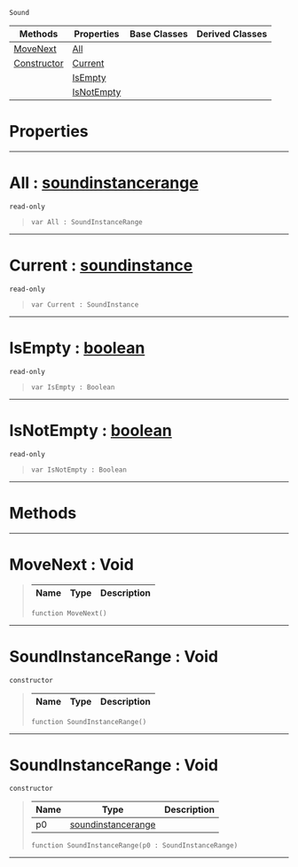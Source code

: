  `Sound`

|Methods|Properties|Base Classes|Derived Classes|
|---|---|---|---|
|[ MoveNext](soundinstancerange.md#movenext-void)|[ All](soundinstancerange.md#all-zilch-engine-document)| | |
|[ Constructor](soundinstancerange.md#soundinstancerange-void)|[ Current](soundinstancerange.md#current-zilch-engine-docu)| | |
| |[ IsEmpty](soundinstancerange.md#isempty-zilch-engine-docu)| | |
| |[ IsNotEmpty](soundinstancerange.md#isnotempty-zilch-engine-d)| | |


 #  Properties


---  
 #  All : [soundinstancerange](soundinstancerange.md)

 `read-only`

> 
> ``` lang=cpp, name=Nada
> var All : SoundInstanceRange


---  
 #  Current : [soundinstance](soundinstance.md)

 `read-only`

> 
> ``` lang=cpp, name=Nada
> var Current : SoundInstance


---  
 #  IsEmpty : [boolean](../nada_base_types/boolean.md)

 `read-only`

> 
> ``` lang=cpp, name=Nada
> var IsEmpty : Boolean


---  
 #  IsNotEmpty : [boolean](../nada_base_types/boolean.md)

 `read-only`

> 
> ``` lang=cpp, name=Nada
> var IsNotEmpty : Boolean


---  
 #  Methods


---  
 #  MoveNext : Void

> 
> |Name|Type|Description|
> |---|---|---|
> ``` lang=cpp, name=Nada
> function MoveNext()
> ``` 


---  
 #  SoundInstanceRange : Void

 `constructor`

> 
> |Name|Type|Description|
> |---|---|---|
> ``` lang=cpp, name=Nada
> function SoundInstanceRange()
> ``` 


---  
 #  SoundInstanceRange : Void

 `constructor`

> 
> |Name|Type|Description|
> |---|---|---|
> |p0|[soundinstancerange](soundinstancerange.md)| |
> ``` lang=cpp, name=Nada
> function SoundInstanceRange(p0 : SoundInstanceRange)
> ``` 


---  
 

 